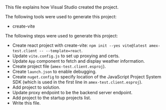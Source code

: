 This file explains how Visual Studio created the project.

The following tools were used to generate this project:
- create-vite

The following steps were used to generate this project:
- Create react project with create-vite: `npm init --yes vite@latest amex-test.client -- --template=react`.
- Update `vite.config.js` to set up proxying and certs.
- Update `App` component to fetch and display weather information.
- Create project file (`amex-test.client.esproj`).
- Create `launch.json` to enable debugging.
- Create `nuget.config` to specify location of the JavaScript Project System SDK (which is used in the first line in `amex-test.client.esproj`).
- Add project to solution.
- Update proxy endpoint to be the backend server endpoint.
- Add project to the startup projects list.
- Write this file.
